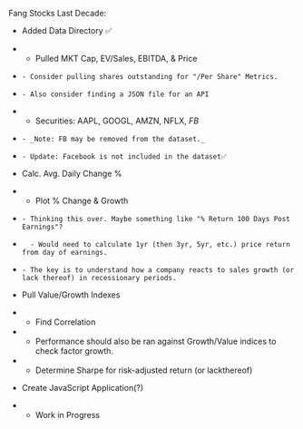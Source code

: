Fang Stocks Last Decade:
- Added Data Directory ✅
-   - Pulled MKT Cap, EV/Sales, EBITDA, & Price
-     - Consider pulling shares outstanding for "/Per Share" Metrics. 
-     - Also consider finding a JSON file for an API
-   - Securities: AAPL, GOOGL, AMZN, NFLX, _FB_
-     - _Note: FB may be removed from the dataset._ 
-     - Update: Facebook is not included in the dataset✅
- Calc. Avg. Daily Change %
-   - Plot % Change & Growth
-     - Thinking this over. Maybe something like "% Return 100 Days Post Earnings"?
-       - Would need to calculate 1yr (then 3yr, 5yr, etc.) price return from day of earnings. 
-     - The key is to understand how a company reacts to sales growth (or lack thereof) in recessionary periods.
- Pull Value/Growth Indexes
-   - Find Correlation
-   - Performance should also be ran against Growth/Value indices to check factor growth.
-   - Determine Sharpe for risk-adjusted return (or lackthereof)

- Create JavaScript Application(?)
-   - Work in Progress
